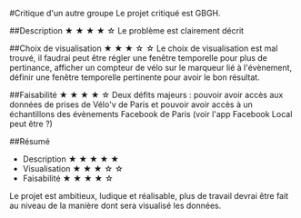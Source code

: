 #Critique d'un autre groupe
Le projet critiqué est GBGH.

##Description
★ ★ ★ ★ ☆
Le problème est clairement décrit

##Choix de visualisation
★ ★ ★ ☆ ☆
Le choix de visualisation est mal trouvé, il faudrai peut être régler une fenêtre temporelle pour plus de pertinance, afficher un compteur de vélo sur le marqueur lié à l'évènement, définir une fenêtre temporelle pertinente pour avoir le bon résultat.

##Faisabilité
★ ★ ★ ★ ☆
Deux défits majeurs : pouvoir avoir accès aux données de prises de Vélo'v de Paris et pouvoir avoir accès à un échantillons des évènements Facebook de Paris (voir l'app Facebook Local peut être ?)

##Résumé
- Description ★ ★ ★ ★ ★
- Visualisation ★ ★ ★ ☆ ☆
- Faisabilité ★ ★ ★ ★ ☆

Le projet est ambitieux, ludique et réalisable, plus de travail devrai être fait au niveau de la manière dont sera visualisé les données.
